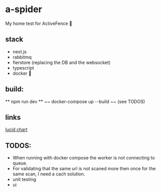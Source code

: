 # a-spider
My home test for ActiveFence :koala:

## stack
* next.js
* rabbitmq
* fierstore (replacing the DB and the websocket)
* typescript 
* docker :whale:

## build: 
** npm run dev **
~~ docker-compose up --build ~~ (see TODOS)

## links
[lucid chart](https://www.lucidchart.com/invitations/accept/79cd6621-5e01-41fd-a73c-682706e5a71c)

## TODOS:
* When running with docker compose the worker is not connecting to queue.
* For validating that the same url is not scaned more then once for the same scan, I need a cach solution.
* unit testing
* ui  